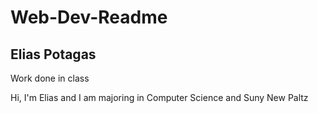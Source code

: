 # Web-Dev-Readme
## Elias Potagas
Work done in class

Hi, I'm Elias and I am majoring in Computer Science and Suny New Paltz
